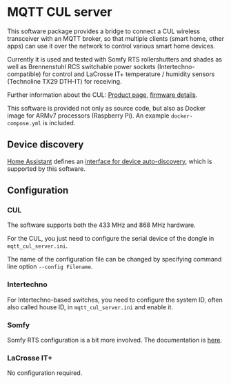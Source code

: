# MQTT CUL server

This software package provides a bridge to connect a CUL wireless transceiver
with an MQTT broker, so that multiple clients (smart home, other apps) can
use it over the network to control various smart home devices.

Currently it is used and tested with Somfy RTS rollershutters and shades as well as
Brennenstuhl RCS switchable power sockets (Intertechno-compatible) for control
and LaCrosse IT+ temperature / humidity sensors (Technoline TX29 DTH-IT) for receiving.

Further information about the CUL: [Product page](http://busware.de/tiki-index.php?page=CUL), [firmware details](http://culfw.de/).

This software is provided not only as source code, but also as Docker image for
ARMv7 processors (Raspberry Pi). An example `docker-compose.yml` is included.

## Device discovery

[Home Assistant](https://www.home-assistant.io/) defines an [interface for device
auto-discovery](https://www.home-assistant.io/docs/mqtt/discovery/), which is
supported by this software.

## Configuration

### CUL

The software supports both the 433 MHz and 868 MHz hardware.

For the CUL, you just need to configure the serial device of the dongle in
`mqtt_cul_server.ini`.

The name of the configuration file can be changed by specifying command line
option `--config Filename`.

### Intertechno

For Intertechno-based switches, you need to configure the system ID,
often also called house ID, in `mqtt_cul_server.ini` and enable it.

### Somfy

Somfy RTS configuration is a bit more involved. The documentation is
[here](doc/somfy.md).

### LaCrosse IT+

No configuration required.
